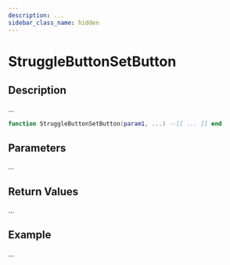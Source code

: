 ```yaml
---
description: ...
sidebar_class_name: hidden
---
```


# StruggleButtonSetButton

## Description

...

```lua
function StruggleButtonSetButton(param1, ...) --[[ ... ]] end
```

## Parameters

...

## Return Values

...

## Example

...

